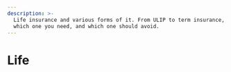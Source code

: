```yaml
---
description: >-
  Life insurance and various forms of it. From ULIP to term insurance, check
  which one you need, and which one should avoid.
---
```


# Life

